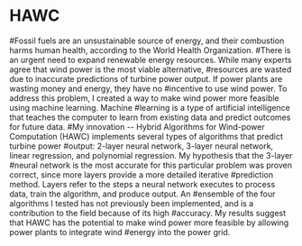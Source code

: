 # HAWC
#Fossil fuels are an unsustainable source of energy, and their combustion harms human health, according to the World Health Organization. #There is an urgent need to expand renewable energy resources. While many experts agree that wind power is the most viable alternative, #resources are wasted due to inaccurate predictions of turbine power output. If power plants are wasting money and energy, they have no #incentive to use wind power. To address this problem, I created a way to make wind power more feasible using machine learning. Machine #learning is a type of artificial intelligence that teaches the computer to learn from existing data and predict outcomes for future data. #My innovation -- Hybrid Algorithms for Wind-power Computation (HAWC) implements several types of algorithms that predict turbine power #output: 2-layer neural network, 3-layer neural network, linear regression, and polynomial regression. My hypothesis that the 3-layer #neural network is the most accurate for this particular problem was proven correct, since more layers provide a more detailed iterative #prediction method. Layers refer to the steps a neural network executes to process data, train the algorithm, and produce output. An #ensemble of the four algorithms I tested has not previously been implemented, and is a contribution to the field because of its high #accuracy. My results suggest that HAWC has the potential to make wind power more feasible by allowing power plants to integrate wind #energy into the power grid.
